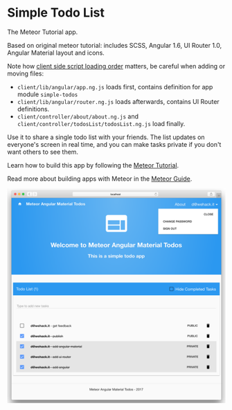 # Simple Todo List

The Meteor Tutorial app.

Based on original meteor tutorial: includes SCSS, Angular 1.6, UI Router 1.0, Angular Material layout and icons.

Note how [client side script loading order](http://docs.meteor.com/#structuringyourapp) matters, be careful when adding or moving files:

- `client/lib/angular/app.ng.js` loads first, contains definition for app module `simple-todos`
- `client/lib/angular/router.ng.js` loads afterwards, contains UI Router definitions.
- `client/controller/about/about.ng.js` and `client/controller/todosList/todosList.ng.js` load finally.

Use it to share a single todo list with your friends. The list updates on everyone's screen in real time, and you can make tasks private if you don't want others to see them.

Learn how to build this app by following the [Meteor Tutorial](http://www.meteor.com/install).

Read more about building apps with Meteor in the [Meteor Guide](http://guide.meteor.com).

![screenshot](screenshot.png)
